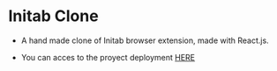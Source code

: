 # Initab Clone

- A hand made clone of Initab browser extension, made with React.js.

- You can acces to the proyect deployment <a href="https://initabclone.netlify.com/" target="_blank">HERE</a>

